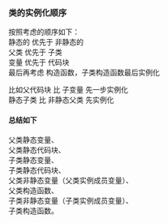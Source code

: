 ### 类的实例化顺序
按照考虑的顺序如下：<br>
静态的 优先于 非静态的<br>
父类 优先于 子类<br>
变量 优先于 代码块<br>
最后再考虑 构造函数，子类构造函数最后实例化<br>

比如父代码块 比 子变量 先一步实例化<br>
静态子类 比 非静态父类 先实例化<br>

#### 总结如下
父类静态变量、 <br>
父类静态代码块、 <br>
子类静态变量、 <br>
子类静态代码块、 <br>
父类非静态变量（父类实例成员变量）、 <br>
父类构造函数、 <br>
子类非静态变量（子类实例成员变量）、 <br>
子类构造函数。 
